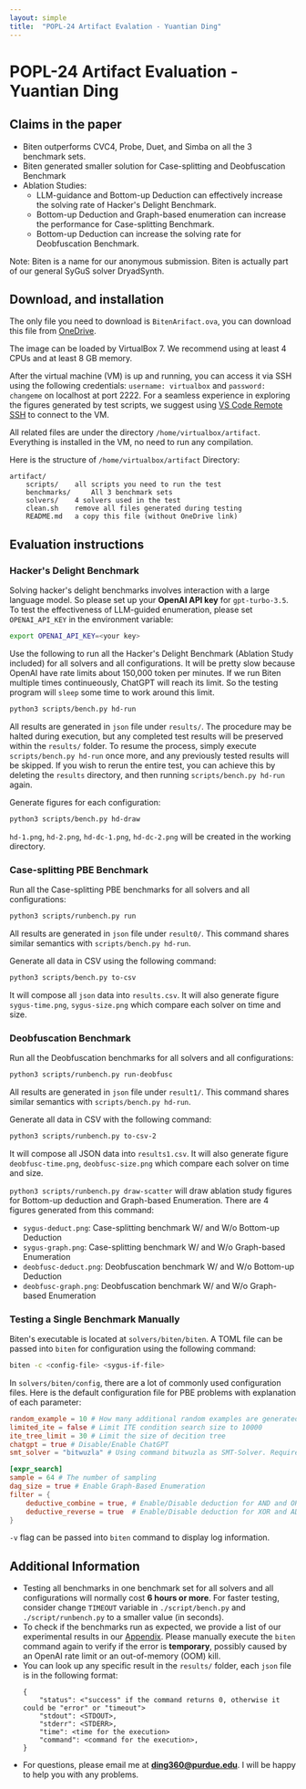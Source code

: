 ```yaml
---
layout: simple
title:  "POPL-24 Artifact Evalation - Yuantian Ding"
---
```


# POPL-24 Artifact Evaluation - Yuantian Ding

## Claims in the paper

* Biten outperforms CVC4, Probe, Duet, and Simba on all the 3 benchmark sets.
* Biten generated smaller solution for Case-splitting and Deobfuscation Benchmark
* Ablation Studies:
    * LLM-guidance and Bottom-up Deduction can effectively increase the solving rate of Hacker's Delight Benchmark.
    * Bottom-up Deduction and Graph-based enumeration can increase the performance for Case-splitting Benchmark.
    * Bottom-up Deduction can increase the solving rate for Deobfuscation Benchmark.

Note: Biten is a name for our anonymous submission. Biten is actually part of our general SyGuS solver DryadSynth.

## Download, and installation

The only file you need to download is `BitenArifact.ova`, you can download this file from [OneDrive](https://purdue0-my.sharepoint.com/:u:/g/personal/ding360_purdue_edu/EeAL4PYsLThDkEdLB_iLOLsBS0_6oVxFqA659VS0RPz89g?e=eTOsw1).

The image can be loaded by VirtualBox 7. We recommend using at least 4 CPUs and at least 8 GB memory. 

After the virtual machine (VM) is up and running, you can access it via SSH using the following credentials: `username: virtualbox` and `password: changeme` on localhost at port 2222. For a seamless experience in exploring the figures generated by test scripts, we suggest using [VS Code Remote SSH](https://code.visualstudio.com/docs/remote/ssh) to connect to the VM.

All related files are under the directory `/home/virtualbox/artifact`. Everything is installed in the VM, no need to run any compilation.

Here is the structure of `/home/virtualbox/artifact` Directory:

```
artifact/
    scripts/    all scripts you need to run the test
    benchmarks/     All 3 benchmark sets
    solvers/    4 solvers used in the test
    clean.sh    remove all files generated during testing 
    README.md   a copy this file (without OneDrive link)
```

## Evaluation instructions

### Hacker's Delight Benchmark

Solving hacker's delight benchmarks involves interaction with a large language model. So please set up your **OpenAI API key** for `gpt-turbo-3.5`. To test the effectiveness of LLM-guided enumeration, please set `OPENAI_API_KEY` in the environment variable:

```bash
export OPENAI_API_KEY=<your key>
```

Use the following to run all the Hacker's Delight Benchmark (Ablation Study included) for all solvers and all configurations. It will be pretty slow because OpenAI have rate limits about 150,000 token per minutes. If we run Biten multiple times continueously, ChatGPT will reach its limit. So the testing program will `sleep` some time to work around this limit.

```bash
python3 scripts/bench.py hd-run
```

All results are generated in `json` file under `results/`. The procedure may be halted during execution, but any completed test results will be preserved within the `results/` folder. To resume the process, simply execute `scripts/bench.py hd-run` once more, and any previously tested results will be skipped. If you wish to rerun the entire test, you can achieve this by deleting the `results` directory, and then running `scripts/bench.py hd-run` again.

Generate figures for each configuration:

```bash
python3 scripts/bench.py hd-draw
```

`hd-1.png`, `hd-2.png`, `hd-dc-1.png`, `hd-dc-2.png` will be created in the working directory.

### Case-splitting PBE Benchmark


Run all the Case-splitting PBE benchmarks for all solvers and all configurations:

```bash
python3 scripts/runbench.py run
```

All results are generated in `json` file under `result0/`. This command shares similar semantics with `scripts/bench.py hd-run`.

Generate all data in CSV using the following command:

```bash
python3 scripts/bench.py to-csv
```

It will compose all `json` data into `results.csv`. It will also generate figure `sygus-time.png`, `sygus-size.png` which compare each solver on time and size.

### Deobfuscation Benchmark

Run all the Deobfuscation benchmarks for all solvers and all configurations:

```bash
python3 scripts/runbench.py run-deobfusc
```

All results are generated in `json` file under `result1/`. This command shares similar semantics with `scripts/bench.py hd-run`. 

Generate all data in CSV with the following command:

```bash
python3 scripts/runbench.py to-csv-2
```

It will compose all JSON data into `results1.csv`. It will also generate figure `deobfusc-time.png`, `deobfusc-size.png` which compare each solver on time and size.


`python3 scripts/runbench.py draw-scatter` will draw ablation study figures for Bottom-up deduction and Graph-based Enumeration. There are 4 figures generated from this command:

* `sygus-deduct.png`: Case-splitting benchmark W/ and W/o Bottom-up Deduction
* `sygus-graph.png`: Case-splitting benchmark W/ and W/o Graph-based Enumeration
* `deobfusc-deduct.png`: Deobfuscation benchmark W/ and W/o Bottom-up Deduction
* `deobfusc-graph.png`: Deobfuscation benchmark W/ and W/o Graph-based Enumeration

### Testing a Single Benchmark Manually

Biten's executable is located at `solvers/biten/biten`. A TOML file can be passed into `biten` for configuration using the following command:

```bash
biten -c <config-file> <sygus-if-file>
```

In `solvers/biten/config`, there are a lot of commonly used configuration files. Here is the default configuration file for PBE problems with explanation of each parameter:

```toml
random_example = 10 # How many additional random examples are generated from reference implementation 
limited_ite = false # Limit ITE condition search size to 10000 
ite_tree_limit = 30 # Limit the size of decition tree
chatgpt = true # Disable/Enable ChatGPT
smt_solver = "bitwuzla" # Using command bitwuzla as SMT-Solver. Require `bitwuzla` command installed

[expr_search]
sample = 64 # The number of sampling
dag_size = true # Enable Graph-Based Enumeration
filter = {
    deductive_combine = true, # Enable/Disable deduction for AND and OR
    deductive_reverse = true  # Enable/Disable deduction for XOR and ADD
} 
```

`-v` flag can be passed into `biten` command to display log information.


## Additional Information

* Testing all benchmarks in one benchmark set for all solvers and all configurations will normally cost **6 hours or more**. For faster testing, consider change `TIMEOUT` variable in `./script/bench.py` and `./script/runbench.py` to a smaller value (in seconds).
* To check if the benchmarks run as expected, we provide a list of our experimental results in our [Appendix](https://dnailz.github.io/assets/appendix.pdf). Please manually execute the `biten` command again to verify if the error is **temporary**, possibly caused by an OpenAI rate limit or an out-of-memory (OOM) kill.
* You can look up any specific result in the `results/` folder, each `json` file is in the following format:
    ```
    {
        "status": <"success" if the command returns 0, otherwise it could be "error" or "timeout">
        "stdout": <STDOUT>,
        "stderr": <STDERR>,
        "time": <time for the execution>
        "command": <command for the execution>,
    }
    ```
* For questions, please email me at **ding360@purdue.edu**. I will be happy to help you with any problems.
